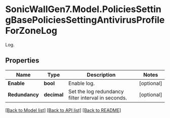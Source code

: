 # SonicWallGen7.Model.PoliciesSettingBasePoliciesSettingAntivirusProfileForZoneLog
Log.

## Properties

Name | Type | Description | Notes
------------ | ------------- | ------------- | -------------
**Enable** | **bool** | Enable log. | [optional] 
**Redundancy** | **decimal** | Set the log redundancy filter interval in seconds. | [optional] 

[[Back to Model list]](../README.md#documentation-for-models) [[Back to API list]](../README.md#documentation-for-api-endpoints) [[Back to README]](../README.md)

